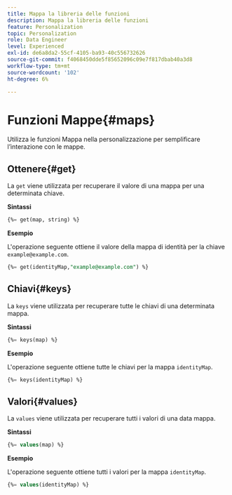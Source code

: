 ```yaml
---
title: Mappa la libreria delle funzioni
description: Mappa la libreria delle funzioni
feature: Personalization
topic: Personalization
role: Data Engineer
level: Experienced
exl-id: de6a8da2-55cf-4105-ba93-40c556732626
source-git-commit: f4068450dde5f85652096c09e7f817dbab40a3d8
workflow-type: tm+mt
source-wordcount: '102'
ht-degree: 6%

---
```


# Funzioni Mappe{#maps}

Utilizza le funzioni Mappa nella personalizzazione per semplificare l’interazione con le mappe.

## Ottenere{#get}

La `get` viene utilizzata per recuperare il valore di una mappa per una determinata chiave.

**Sintassi**

```sql
{%= get(map, string) %}
```

**Esempio**

L&#39;operazione seguente ottiene il valore della mappa di identità per la chiave `example@example.com`.

```sql
{%= get(identityMap,"example@example.com") %}
```

## Chiavi{#keys}

La `keys` viene utilizzata per recuperare tutte le chiavi di una determinata mappa.

**Sintassi**

```sql
{%= keys(map) %}
```

**Esempio**

L&#39;operazione seguente ottiene tutte le chiavi per la mappa `identityMap`.

```sql
{%= keys(identityMap) %}
```

## Valori{#values}

La `values` viene utilizzata per recuperare tutti i valori di una data mappa.

**Sintassi**

```sql
{%= values(map) %}
```

**Esempio**

L&#39;operazione seguente ottiene tutti i valori per la mappa `identityMap`.

```sql
{%= values(identityMap) %}
```
